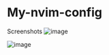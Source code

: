 # My-nvim-config

Screenshots
![image](https://user-images.githubusercontent.com/100967935/169669186-93727dea-32bc-4a81-aebe-eda46c4c10b8.png)

![image](https://user-images.githubusercontent.com/100967935/169669201-00af2143-41f8-4fd2-82f5-75e57af09f1d.png)
